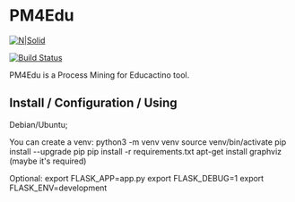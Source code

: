 # PM4Edu

[![N|Solid](https://cldup.com/dTxpPi9lDf.thumb.png)](https://nodesource.com/products/nsolid)

[![Build Status](https://travis-ci.org/joemccann/dillinger.svg?branch=master)](https://travis-ci.org/joemccann/dillinger)

PM4Edu is a Process Mining for Educactino tool.

## Install / Configuration / Using

Debian/Ubuntu;

You can create a venv:
python3 -m venv venv
source venv/bin/activate
pip install --upgrade
pip pip install -r requirements.txt
apt-get install graphviz (maybe it's required)

Optional:
export FLASK\_APP=app.py
export FLASK\_DEBUG=1
export FLASK\_ENV=development
